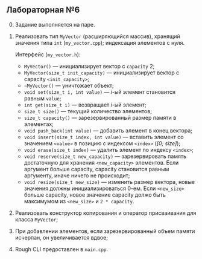 ## Лабораторная №6

0. Задание выполняется на паре.

0. Реализовать тип `MyVector` (расширяющийся массив), хранящий значения типа `int` (`my_vector.cpp`); индексация элементов с нуля.

   Интерфейс (`my_vector.h`):
   * `MyVector()` — инициализирует вектор с `capacity` 2;
   * `MyVector(size_t init_capacity)` — инициализирует вектор с capacity `<init_capacity>`;
   * `~MyVector()` — уничтожает объект;
   * `void set(size_t i, int value)` — *i*-ый элемент становится равным `value`;
   * `int get(size_t i)` — возвращает *i*-ый элемент;
   * `size_t size()` — текущий количество элементов;
   * `size_t capacity()` — зарезервированный размер памяти в элементах;
   * `void push_back(int value)` — добавить элемент в конец вектора;
   * `void insert(size_t index, int value)` — вставить элемент со значением `<value>` в позицию с индексом `<index>` (*[0; size]*);
   * `void erase(size_t index)` — удалить элемент по индексу `<index>`;
   * `void reserve(size_t new_capacity)` — зарезервировать память достаточную для хранения `<new_capacity>` элементов. Eсли аргумент больше capacity, capacity становится равным аргументу, иначе ничего не происходит;
   * `void resize(size_t new_size)` — изменить размер вектора, новыe значения должны инициализироваться 0-ем. Eсли `<new_size>` больше capacity, новое значение capacity должо быть максимумом из `<new_size>` и `2 * capacity`.

0. Реализовать конструктор копирования и оператор присваивания для класса `MyVector`;

0. При добавлении элементов, если зарезервированный объем памяти исчерпан, он увеличивается вдвое;

0. Rough CLI предоставлен в `main.cpp`.

